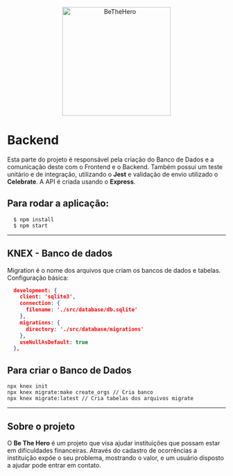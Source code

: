 <p align="center">
    <img alt="BeTheHero" title="#delicinha" src="../images/logo.svg" width="250px" />
</p>

# Backend
Esta parte do projeto é responsável pela criação do Banco de Dados e a comunicação deste com o Frontend e o Backend. Também possui um teste unitário e de integração, utilizando o **Jest** e validação de envio utilizado o **Celebrate**. A API é criada usando o **Express**.

## Para rodar a aplicação:
```shell
  $ npm install
  $ npm start
```

---

## KNEX - Banco de dados
Migration é o nome dos arquivos que criam os bancos de dados e tabelas.
Configuração básica:

```json
  development: {
    client: 'sqlite3',
    connection: {
      filename: './src/database/db.sqlite'
    },
    migrations: {
      directory: './src/database/migrations'
    },
    useNullAsDefault: true
  },
```

## Para criar o Banco de Dados
```shell
npx knex init
npx knex migrate:make create_orgs // Cria banco
npx knex migrate:latest // Cria tabelas dos arquivos migrate
```

---

## Sobre o projeto

O **Be The Hero** é um projeto que visa ajudar instituições que possam estar em dificuldades financeiras. Através do cadastro de ocorrências a instituição expõe o seu problema, mostrando o valor, e um usuário disposto a ajudar pode entrar em contato.

